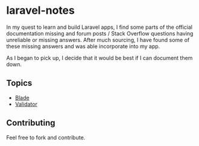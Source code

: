 laravel-notes
=============

In my quest to learn and build Laravel apps, I find some parts of the official documentation missing and forum posts / Stack Overflow questions having unreliable or missing answers. After much sourcing, I have found some of these missing answers and was able incorporate into my app.

As I began to pick up, I decide that it would be best if I can document them down.

## Topics

- [Blade](blob/master/Blade.md)
- [Validator](/blob/master/Validator.md)

## Contributing

Feel free to fork and contribute.
